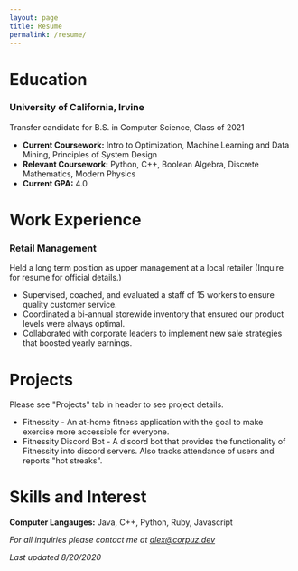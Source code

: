 ```yaml
---
layout: page
title: Resume
permalink: /resume/
---
```


# <strong>Education</strong>
### University of California, Irvine

Transfer candidate for B.S. in Computer Science, Class of 2021  
* <strong>Current Coursework:</strong>  Intro to Optimization, Machine Learning and Data Mining, Principles of System Design
* <strong>Relevant Coursework:</strong> Python, C++, Boolean Algebra, Discrete Mathematics, Modern Physics
* <strong>Current GPA:</strong> 4.0

# <strong>Work Experience</strong>
  
### Retail Management 


Held a long term position as upper management at a local retailer (Inquire for resume for official details.)  
* Supervised, coached, and evaluated a staff of 15 workers to ensure quality customer service. 
* Coordinated a bi-annual storewide inventory that ensured our product levels were always optimal.  
* Collaborated with corporate leaders to implement new sale strategies that boosted yearly earnings.  

# <strong>Projects</strong>
Please see "Projects" tab in header to see project details.
* Fitnessity - An at-home fitness application with the goal to make exercise more accessible for everyone.
* Fitnessity Discord Bot - A discord bot that provides the functionality of Fitnessity into discord servers. Also tracks attendance of users and reports "hot streaks".

<strong>Skills and Interest</strong>
=======  
<strong>Computer Langauges:</strong> Java, C++, Python, Ruby, Javascript  
  
  
<i>For all inquiries please contact me at alex@corpuz.dev</i>

<i>Last updated 8/20/2020<i>
